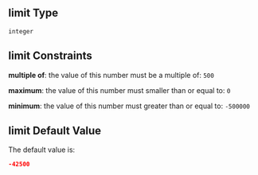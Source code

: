 ## limit Type

`integer`

## limit Constraints

**multiple of**: the value of this number must be a multiple of: `500`

**maximum**: the value of this number must smaller than or equal to: `0`

**minimum**: the value of this number must greater than or equal to: `-500000`

## limit Default Value

The default value is:

```json
-42500
```
